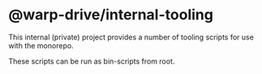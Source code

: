 # @warp-drive/internal-tooling

This internal (private) project provides a number of tooling scripts
for use with the monorepo.

These scripts can be run as bin-scripts from root.

## 
